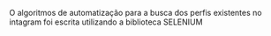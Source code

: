O algoritmos de automatização para a busca dos perfis existentes no intagram foi escrita utilizando a biblioteca SELENIUM